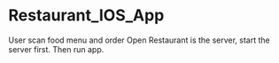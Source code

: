 # Restaurant_IOS_App
User scan food menu and order
Open Restaurant is the server, start the server first. Then run app.
